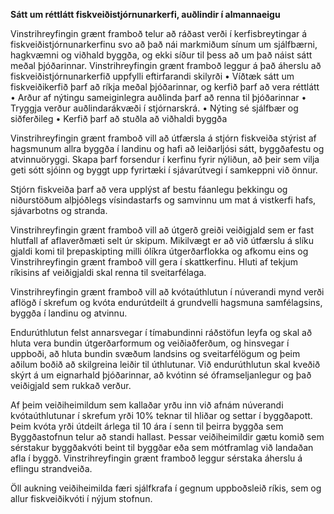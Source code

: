 **Sátt um réttlátt fiskveiðistjórnunarkerfi, auðlindir í almannaeigu**

Vinstrihreyfingin grænt framboð telur að ráðast verði í kerfisbreytingar á fiskveiðistjórnunarkerfinu svo að það nái markmiðum sínum um sjálfbærni, hagkvæmni og viðhald byggða, og ekki síður til þess að um það náist sátt meðal þjóðarinnar. Vinstrihreyfingin grænt framboð leggur á það áherslu að fiskveiðistjórnunarkerfið uppfylli eftirfarandi skilyrði
•	Víðtæk sátt um fiskveiðikerfið þarf að ríkja meðal þjóðarinnar, og kerfið þarf að vera réttlátt
•	Arður af nýtingu sameiginlegra auðlinda þarf að renna til þjóðarinnar
•	Tryggja verður auðlindarákvæði í stjórnarskrá.
•	Nýting sé sjálfbær og siðferðileg
•	Kerfið þarf að stuðla að viðhaldi byggða

Vinstrihreyfingin grænt framboð vill að útfærsla á stjórn fiskveiða stýrist af hagsmunum allra byggða í landinu og hafi að leiðarljósi sátt, byggðafestu og atvinnuöryggi. Skapa þarf forsendur í kerfinu fyrir nýliðun, að þeir sem vilja geti sótt sjóinn og byggt upp fyrirtæki í sjávarútvegi í samkeppni við önnur.

Stjórn fiskveiða þarf að vera upplýst af bestu fáanlegu þekkingu og niðurstöðum alþjóðlegs vísindastarfs og samvinnu um mat á vistkerfi hafs, sjávarbotns og stranda.

Vinstrihreyfingin grænt framboð vill að útgerð greiði veiðigjald sem er fast hlutfall af aflaverðmæti selt úr skipum. Mikilvægt er að við útfærslu á slíku gjaldi komi til þrepaskipting milli ólíkra útgerðarflokka og afkomu eins og Vinstrihreyfingin grænt framboð vill gera í skattkerfinu. Hluti af tekjum ríkisins af veiðigjaldi skal renna til sveitarfélaga.

Vinstrihreyfingin grænt framboð vill að kvótaúthlutun í núverandi mynd verði aflögð í skrefum og kvóta endurútdeilt á grundvelli hagsmuna samfélagsins, byggða í landinu og atvinnu.

Endurúthlutun felst annarsvegar í tímabundinni ráðstöfun leyfa og skal að hluta vera bundin útgerðarformum og veiðiaðferðum, og hinsvegar í uppboði, að hluta bundin svæðum landsins og sveitarfélögum og þeim aðilum boðið að skilgreina leiðir til úthlutunar. Við endurúthlutun skal kveðið skýrt á um eignarhald þjóðarinnar, að kvótinn sé óframseljanlegur og það veiðigjald sem rukkað verður.

Af þeim veiðiheimildum sem kallaðar yrðu inn við afnám núverandi kvótaúthlutunar í skrefum yrði 10% teknar til hliðar og settar í byggðapott. Þeim kvóta yrði útdeilt árlega til 10 ára í senn til þeirra byggða sem Byggðastofnun telur að standi hallast. Þessar veiðiheimildir gætu komið sem sérstakur byggðakvóti beint til byggðar eða sem mótframlag við landaðan afla í byggð. Vinstrihreyfingin grænt framboð leggur sérstaka áherslu á eflingu strandveiða.

Öll aukning veiðiheimilda færi sjálfkrafa í gegnum uppboðsleið ríkis, sem og allur fiskveiðikvóti í nýjum stofnun.
